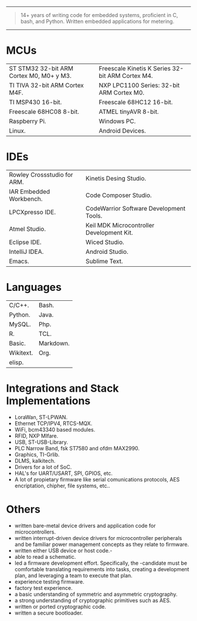 ----

> 14+ years of writing code for embedded systems, proficient in C, bash, and Python. Written embedded applications for metering.

----

MCUs
====

|                                          |                                                  |
|------------------------------------------|--------------------------------------------------|
| ST STM32 32-bit ARM Cortex M0, M0+ y M3. | Freescale Kinetis K Series 32-bit ARM Cortex M4. |
| TI TIVA 32-bit ARM Cortex M4F.           | NXP LPC1100 Series: 32-bit ARM Cortex M0.        |
| TI MSP430 16-bit.                        | Freescale 68HC12 16-bit.                         |
| Freescale 68HC08 8-bit.                  | ATMEL tinyAVR 8-bit.                             |
| Raspberry Pi.                            | Windows PC.                                      |
| Linux.                                   | Android Devices.                                 |

IDEs
====

|                             |                                           |
|-----------------------------|-------------------------------------------|
| Rowley Crossstudio for ARM. | Kinetis Desing Studio.                    |
| IAR Embedded Workbench.     | Code Composer Studio.                     |
| LPCXpresso IDE.             | CodeWarrior Software Development Tools.   |
| Atmel Studio.               | Keil MDK Microcontroller Development Kit. |
| Eclipse IDE.                | Wiced Studio.                             |
| IntelliJ IDEA.              | Android Studio.                           |
| Emacs.                      | Sublime Text.                             |

Languages
=========

|           |           |
|-----------|-----------|
| C/C++.    | Bash.     |
| Python.   | Java.     |
| MySQL.    | Php.      |
| R.        | TCL.      |
| Basic.    | Markdown. |
| Wikitext. | Org.      |
| elisp.    |           |
 
Integrations and Stack Implementations
======================================

- LoraWan, ST-LPWAN.
- Ethernet TCP/IPV4, RTCS-MQX.
- WiFi, bcm43340 based modules.
- RFID, NXP MIfare.
- USB, ST-USB-Library.
- PLC Narrow Band, fsk ST7580 and ofdm MAX2990.
- Graphics, TI-Grlib.
- DLMS, kalkitech.
- Drivers for a lot of SoC.
- HAL's for UART/USART, SPI, GPIOS, etc.
- A lot of propietary firmware like serial comunications protocols, AES encriptation, chipher, file systems, etc..

Others
======

- written bare-metal device drivers and application code for microcontrollers.
- written interrupt-driven device drivers for microcontroller peripherals and be familiar power management concepts as they relate to firmware.
- written either USB device or host code.-
- able to read a schematic.
- led a firmware development effort. Specifically, the -candidate must be comfortable translating requirements into tasks, creating a development plan, and leveraging a team to execute that plan.
- experience testing firmware.
- factory test experience.
- a basic understanding of symmetric and asymmetric cryptography.
- a strong understanding of cryptographic primitives such as AES.
- written or ported cryptographic code.
- written a secure bootloader.
  
